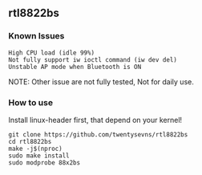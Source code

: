 
## rtl8822bs


### Known Issues

```
High CPU load (idle 99%)
Not fully support iw ioctl command (iw dev del)
Unstable AP mode when Bluetooth is ON
```

NOTE: Other issue are not fully tested, Not for daily use.

### How to use

Install linux-header first, that depend on your kernel!

```
git clone https://github.com/twentysevns/rtl8822bs
cd rtl8822bs
make -j$(nproc)
sudo make install
sudo modprobe 88x2bs
```

